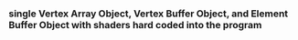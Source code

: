 ### single Vertex Array Object, Vertex Buffer Object, and Element Buffer Object with shaders hard coded into the program
